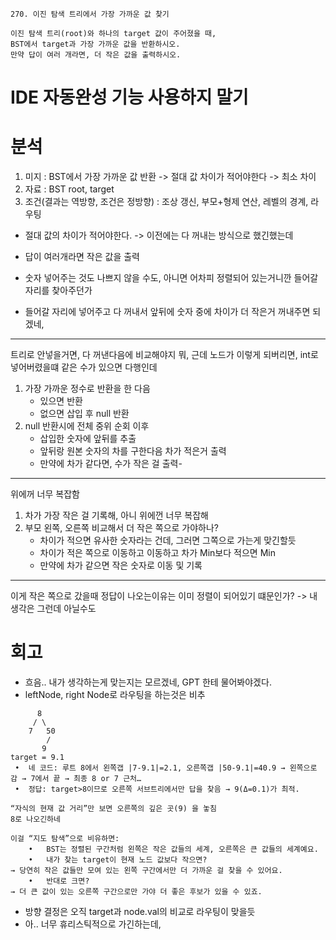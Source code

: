 ~~~ text
270. 이진 탐색 트리에서 가장 가까운 값 찾기

이진 탐색 트리(root)와 하나의 target 값이 주어졌을 때, 
BST에서 target과 가장 가까운 값을 반환하시오.
만약 답이 여러 개라면, 더 작은 값을 출력하시오.
~~~

# IDE 자동완성 기능 사용하지 말기
# 분석

1. 미지 : BST에서 가장 가까운 값 반환 -> 절대 값 차이가 적어야한다 -> 최소 차이  
2. 자료 : BST root, target
3. 조건(결과는 역방향, 조건은 정방향) : 조상 갱신, 부모+형제 연산, 레벨의 경계, 라우팅
- 절대 값의 차이가 적어야한다. -> 이전에는 다 꺼내는 방식으로 했긴했는데
- 답이 여러개라면 작은 값을 출력

- 숫자 넣어주는 것도 나쁘지 않을 수도, 아니면 어차피 정렬되어 있는거니깐 들어갈 자리를 찾아주던가
- 들어갈 자리에 넣어주고 다 꺼내서 앞뒤에 숫자 중에 차이가 더 작은거 꺼내주면 되겠네,

----

트리로 안넣을거면, 다 꺼낸다음에 비교해야지 뭐, 
근데 노드가 이렇게 되버리면, int로 넣어버렸을떄 같은 수가 있으면 다행인데
1. 가장 가까운 정수로 반환을 한 다음
   - 있으면 반환 
   - 없으면 삽입 후 null 반환
2. null 반환시에 전체 중위 순회 이후 
   - 삽입한 숫자에 앞뒤를 추출
   - 앞뒤랑 원본 숫자의 차를 구한다음 차가 적은거 출력
   - 만약에 차가 같다면, 수가 작은 걸 출력-
----
위에꺼 너무 복잡함

1. 차가 가장 작은 걸 기록해, 아니 위에껀 너무 복잡해
2. 부모 왼쪽, 오른쪽 비교해서 더 작은 쪽으로 가야하나?
   - 차이가 적으면 유사한 숫자라는 건데, 그러면 그쪽으로 가는게 맞긴할듯 
   - 차이가 적은 쪽으로 이동하고 이동하고 차가 Min보다 적으면 Min 
   - 만약에 차가 같으면 작은 숫자로 이동 및 기록
----
이게 작은 쪽으로 갔을때 정답이 나오는이유는 이미 정렬이 되어있기 떄문인가? -> 내 생각은 그런데 아닐수도


# 회고
- 흐음.. 내가 생각하는게 맞는지는 모르겠네, GPT 한테 물어봐야겠다.
- leftNode, right Node로 라우팅을 하는것은 비추 
```text
      8
     / \
    7   50
        /
       9
target = 9.1
 •	네 코드: 루트 8에서 왼쪽갭 |7-9.1|=2.1, 오른쪽갭 |50-9.1|=40.9 → 왼쪽으로 감 → 7에서 끝 → 최종 8 or 7 근처…
 •	정답: target>8이므로 오른쪽 서브트리에서만 답을 찾음 → 9(Δ=0.1)가 최적.

“자식의 현재 값 거리”만 보면 오른쪽의 깊은 곳(9) 을 놓침
8로 나오긴하네
```
```text
이걸 “지도 탐색”으로 비유하면:
	•	BST는 정렬된 구간처럼 왼쪽은 작은 값들의 세계, 오른쪽은 큰 값들의 세계예요.
	•	내가 찾는 target이 현재 노드 값보다 작으면?
→ 당연히 작은 값들만 모여 있는 왼쪽 구간에서만 더 가까운 걸 찾을 수 있어요.
	•	반대로 크면?
→ 더 큰 값이 있는 오른쪽 구간으로만 가야 더 좋은 후보가 있을 수 있죠.

```

- 방향 결정은 오직 target과 node.val의 비교로 라우팅이 맞을듯
- 아.. 너무 휴리스틱적으로 가긴하는데, 